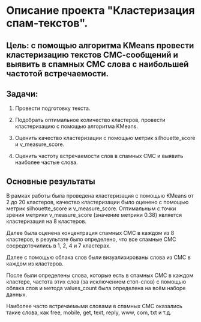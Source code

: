# Описание проекта "Кластеризация спам-текстов".

## Цель: с помощью алгоритма KMeans провести кластеризацию текстов СМС-сообщений и выявить в спамных СМС слова с наибольшей частотой встречаемости.

## Задачи:

1. Провести подготовку текста.

2. Подобрать оптимальное количество кластеров, провести кластеризацию с помощью алгоритма KMeans.

3. Оценить качество кластеризации с помощью метрик silhouette_score и v_measure_score.

4. Оценить частоту встречаемости слов в спамных СМС и выявить наиболее частые слова.

## Основные результаты

В рамках работы была проведена кластеризация с помощью KMeans от 2 до 20 кластеров, качество кластеризации было оценено с помощью метрик silhouette_score и v_measure_score. Оптимальным с точки зрения метрики v_measure_score (значение метрики 0.38) является кластеризация на 8 кластеров.

Далее была оценена концентрация спамных СМС в каждом из 8 кластеров, в результате было определено, что все спамные СМС сосредоточились в 1, 2, 4 и 7 кластерах.

Далее с помощью облака слов были визуализированы слова из СМС в каждом из кластеров.

После были определены слова, которые есть в спамных СМС в каждом кластере, частота этих слов (за исключением стоп-слов) с помощью облака слов и метода values_count была определена на всём наборе данных.

Наиболее часто встречаемыми словами в спамных СМС оказались такие слова, как free, mobile, get, text, reply, www, com, txt и т.д.
